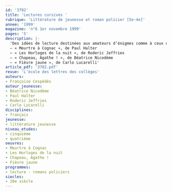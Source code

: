 ```yaml
---
id: '3702'
title: 'Lectures cursives '
rubrique: 'Littérature de jeunesse et roman policier [5e-4e]'
annee: '1999'
magazine: 'n°6 1er novembre 1999'
pages: '5'
description: |-
  'Des idées de lecture destinées aux amateurs d’énigmes comme à ceux qui disent ne pas aimer le genre du roman policier. Ces derniers verront que l’on n’y trouve pas forcément des cadavres, que certaines intrigues soulèvent d’intéressants problèmes de société et que d’autres sont très proches de leur réalité quotidienne. Un roman policier n’est pas toujours qu’un « casse-tête » : ce sont aussi des rebondissements qui génèrent des situations ou des dialogues où l’humour a souvent sa place.
  – « Meurtre à Cognac », de Paul Halter
  – « Les Horloges de la nuit », de Roderic Jeffries
  – « Chapeau, Agathe ! », de Béatrice Nicodème
  – « Fièvre jaune », de Carlo Lucarelli'
article_pdf: '3702.pdf'
revue: 'L’école des lettres des collèges'
auteurs:
- Françoise Cespédès
auteur_jeunesse:
- Béatrice Nicodème
- Paul Halter
- Roderic Jeffries
- Carlo Lucarelli
disciplines:
- français
jeunesse:
- littérature jeunesse
niveau_etudes:
- cinquième
- quatrième
oeuvres:
- Meurtre à Cognac
- Les Horloges de la nuit
- Chapeau, Agathe !
- Fièvre jaune
programmes:
- lecture - romans policiers
siecles:
- 20e siècle
---
```

